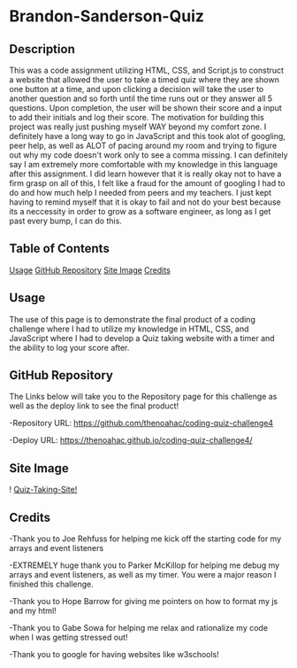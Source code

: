 # Brandon-Sanderson-Quiz

## Description

This was a code assignment utilizing  HTML, CSS, and Script.js to construct a website that allowed the user to take a timed quiz where they are shown one button at a time, and upon clicking a decision will take the user to another question and so forth until the time runs out or they answer all 5 questions. Upon completion, the user will be shown their score and a input to add their initials and log their score.
The motivation for building this project was really just pushing myself WAY beyond my comfort zone. I definitely have a long way to go in JavaScript and this took alot of googling, peer help, as well as ALOT of pacing around my room and trying to figure out why my code doesn't work only to see a comma missing. I can definitely say I am extremely more comfortable with my knowledge in this language after this assignment.
I did learn however that it is really okay not to have a firm grasp on all of this, I felt like a fraud for the amount of googling I had to do and how much help I needed from peers and my teachers. I just kept having to remind myself that it is okay to fail and not do your best because its a neccessity in order to grow as a software engineer, as long as I get past every bump, I can do this.

## Table of Contents

[Usage](#usage)
[GitHub Repository](#github-repository)
[Site Image](#site-image)
[Credits](#credits)

## Usage

The use of this page is to demonstrate the final product of a coding challenge where I had to utilize my knowledge in HTML, CSS, and JavaScript where I had to develop a Quiz taking website with a timer and the ability to log your score after.

## GitHub Repository

The Links below will take you to the Repository page for this challenge as well as the deploy link to see the final product!

-Repository URL: https://github.com/thenoahac/coding-quiz-challenge4

-Deploy URL: https://thenoahac.github.io/coding-quiz-challenge4/

## Site Image

! [Quiz-Taking-Site!](https://github.com/thenoahac/coding-quiz-challenge4/blob/main/assets/images/Capture.JPG)

## Credits

-Thank you to Joe Rehfuss for helping me kick off the starting code for my arrays and event listeners

-EXTREMELY huge thank you to Parker McKillop for helping me debug my arrays and event listeners, as well as my timer. You were a major reason I finished this challenge.

-Thank you to Hope Barrow for giving me pointers on how to format my js and my html!

-Thank you to Gabe Sowa for helping me relax and rationalize my code when I was getting stressed out!

-Thank you to google for having websites like w3schools!
